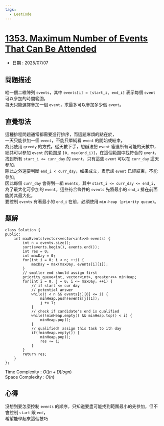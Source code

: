 ```yaml
---
tags:
  - LeetCode
---
```


# [1353. Maximum Number of Events That Can Be Attended](https://leetcode.com/problems/maximum-number-of-events-that-can-be-attended/description/)  

+ 日期 : 2025/07/07  

## 問題描述  

給一個二維陣列 `events`，其中 `events[i] = [start_i, end_i]` 表示每個 `event` 可以參加的時間範圍，  
每天只能選擇參加一個 `event`，求最多可以參加多少個 `event`。  

## 直覺想法  

這種排程問題通常都需要進行排序，而這題麻煩的點在於，  
一天只能參加一個 `event`，不能只單純看 `event` 的開始或結束，  
為此使用 `greedy` 的方式，從天數下手，想辦法把 `event` 塞進所有可能的天數中，  
總共可以參加 `event` 的範圍是 `[0, max(end_i)]`，在這個範圍中找符合的 `event`，  
找到所有 `start_i <= curr_day` 的 `event`，只有這些 `event` 可以在 `curr_day` 這天參加，  
除此之外還要判斷 `end_i < curr_day`，如果成立，表示該 `event` 已經結束，不能參加，  
因此每個 `curr_day` 會得到一組 `events`，其中 `start_i <= curr_day <= end_i`，  
為了最大化可參加的 `event`，這些符合條件的 `events` 先將最小的 `end_i` 排在前面能將其最大化，  
要控制 `events` 有著最小的 `end_i` 在前，必須使用 `min-heap (priority queue)`。  

## 題解  

```cpp=
class Solution {
public:
    int maxEvents(vector<vector<int>>& events) {
        int n = events.size();
        sort(events.begin(), events.end());
        int res = 0;
        int maxDay = 0; 
        for(int i = 0; i < n; ++i) {
            maxDay = max(maxDay, events[i][1]);
        }
        // smaller end should assign first
        priority_queue<int, vector<int>, greater<>> minHeap;
        for(int i = 0, j = 0; i <= maxDay; ++i) {
            // if start <= cur day
            // potential answer
            while(j < n && events[j][0] <= i) {
                minHeap.push(events[j][1]);
                j += 1;
            }
            // check if candidate's end is qualified
            while(!minHeap.empty() && minHeap.top() < i) {
                minHeap.pop();
            }
            // qualified! assign this task to ith day
            if(!minHeap.empty()) {
                minHeap.pop();
                res += 1;
            }
        }
        return res;
    }
};
```

Time Complexity : $O((n+D)logn)$  
Space Complexity : $O(n)$  

## 心得  

沒想到要怎麼控制 `events` 的順序，只知道要盡可能找到範圍最小的先參加，但不會控制 `start` 跟 `end`，  
希望能學起來這個技巧  
